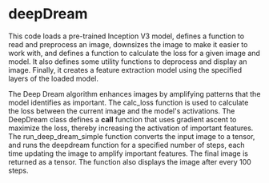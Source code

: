 # deepDream

This code loads a pre-trained Inception V3 model, defines a function to read and preprocess an image, downsizes the image to make it easier to work with, and defines a function to calculate the loss for a given image and model. It also defines some utility functions to deprocess and display an image. Finally, it creates a feature extraction model using the specified layers of the loaded model.

The Deep Dream algorithm enhances images by amplifying patterns that the model identifies as important. The calc_loss function is used to calculate the loss between the current image and the model's activations. The DeepDream class defines a __call__ function that uses gradient ascent to maximize the loss, thereby increasing the activation of important features. The run_deep_dream_simple function converts the input image to a tensor, and runs the deepdream function for a specified number of steps, each time updating the image to amplify important features. The final image is returned as a tensor. The function also displays the image after every 100 steps.
